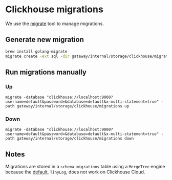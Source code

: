 # Clickhouse migrations

We use the [migrate](https://github.com/golang-migrate/migrate) tool to manage migrations.

## Generate new migration

```bash
brew install golang-migrate
migrate create -ext sql -dir gateway/internal/storage/clickhouse/migrations -seq create_analytics_table
```

## Run migrations manually

### Up

`migrate -database "clickhouse://localhost:9000?username=default&password=&database=default&x-multi-statement=true" -path gateway/internal/storage/clickhouse/migrations up`

### Down

`migrate -database "clickhouse://localhost:9000?username=default&password=&database=default&x-multi-statement=true" -path gateway/internal/storage/clickhouse/migrations down`

## Notes

Migrations are stored in a `schema_migrations` table using a `MergeTree` engine because the [default](https://github.com/golang-migrate/migrate/tree/master/database/clickhouse#notes), `TinyLog`, does not work on Clickhouse Cloud.